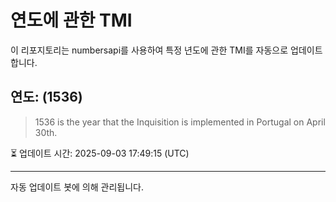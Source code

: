 
# 연도에 관한 TMI

이 리포지토리는 numbersapi를 사용하여 특정 년도에 관한 TMI를 자동으로 업데이트합니다.

## 연도: (1536)
> 1536 is the year that the Inquisition is implemented in Portugal on April 30th.

⏳ 업데이트 시간: 2025-09-03 17:49:15 (UTC)

---
자동 업데이트 봇에 의해 관리됩니다.

